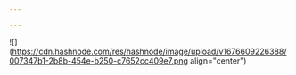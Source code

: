 ```yaml
---

---
```


![](https://cdn.hashnode.com/res/hashnode/image/upload/v1676609226388/007347b1-2b8b-454e-b250-c7652cc409e7.png align="center")